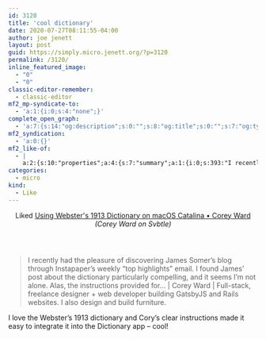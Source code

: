 ```yaml
---
id: 3120
title: 'cool dictionary'
date: 2020-07-27T08:11:55-04:00
author: joe jenett
layout: post
guid: https://simply.micro.jenett.org/?p=3120
permalink: /3120/
inline_featured_image:
  - "0"
  - "0"
classic-editor-remember:
  - classic-editor
mf2_mp-syndicate-to:
  - 'a:1:{i:0;s:4:"none";}'
complete_open_graph:
  - 'a:7:{s:14:"og:description";s:0:"";s:8:"og:title";s:0:"";s:7:"og:type";s:0:"";s:12:"twitter:card";s:7:"summary";s:15:"twitter:creator";s:0:"";s:19:"twitter:description";s:0:"";s:8:"og:image";s:0:"";}'
mf2_syndication:
  - 'a:0:{}'
mf2_like-of:
  - |
    a:2:{s:10:"properties";a:4:{s:7:"summary";a:1:{i:0;s:393:"I recently had the pleasure of discovering James Somer’s blog through Instapaper’s weekly “top highlights” email. I found James’ post about the dictionary particularly compelling, and it seems I’m not alone. Alas, the instructions provided for... | Corey Ward | Full-stack, freelance designer + web developer building GatsbyJS and Rails websites. I also design and build furniture.";}s:4:"name";a:1:{i:0;s:64:"Using Webster's 1913 Dictionary on macOS Catalina • Corey Ward";}s:3:"url";a:1:{i:0;s:82:"https://coreyward.svbtle.com/websters-unabridged-dictionary-1913-on-macos-catalina";}s:11:"publication";a:1:{i:0;s:20:"Corey Ward on Svbtle";}}s:4:"type";s:4:"cite";}
categories:
  - micro
kind:
  - Like
---
```

<div class="entry-reaction"><section class="response u-like-of h-cite"><header><span class="kind-display-text">Liked</span> <a href="https://coreyward.svbtle.com/websters-unabridged-dictionary-1913-on-macos-catalina" class="p-name u-url">Using Webster's 1913 Dictionary on macOS Catalina • Corey Ward</a> <em>(<span class="p-publication">Corey Ward on Svbtle</span>)</em></header>
<blockquote class="e-summary">I recently had the pleasure of discovering James Somer’s blog through Instapaper’s weekly “top highlights” email. I found James’ post about the dictionary particularly compelling, and it seems I’m not alone. Alas, the instructions provided for... | Corey Ward | Full-stack, freelance designer + web developer building GatsbyJS and Rails websites. I also design and build furniture.</blockquote></section></div>
<div class="entry-content e-content" itemprop="description articleBody">
<p>I love the Webster’s 1913 dictionary and Cory’s clear instructions made it easy to integrate it into the Dictionary app – cool!</p></div>